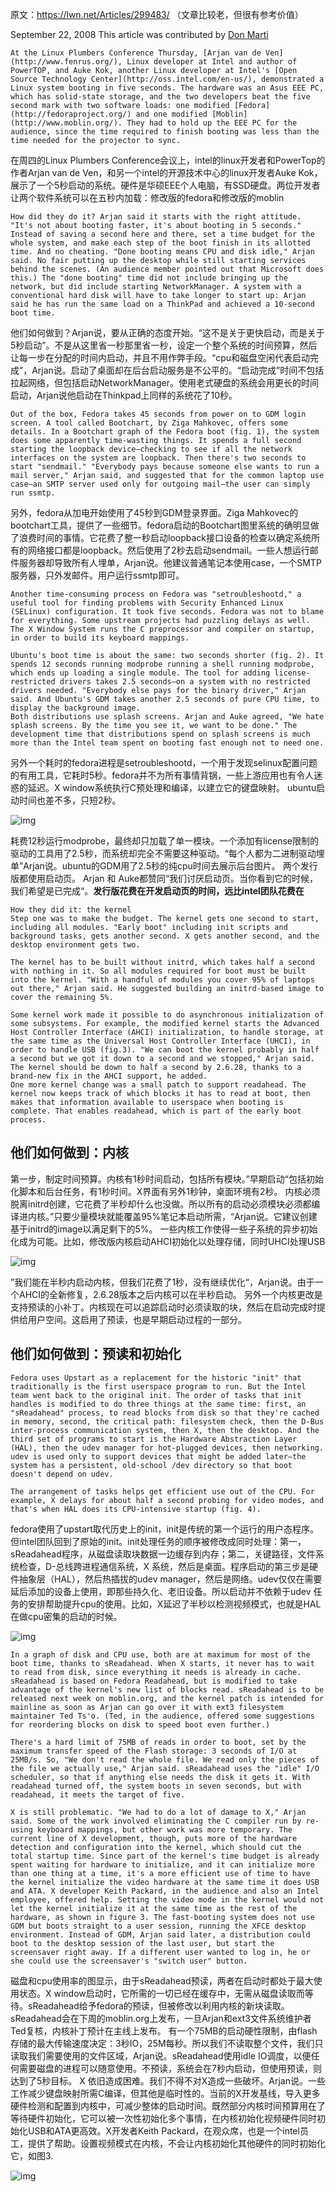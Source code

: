 原文：https://lwn.net/Articles/299483/  （文章比较老，但很有参考价值）

September 22, 2008 This article was contributed by [Don Marti](http://zgp.org/~dmarti/)
```
At the Linux Plumbers Conference Thursday, [Arjan van de Ven](http://www.fenrus.org/), Linux developer at Intel and author of PowerTOP, and Auke Kok, another Linux developer at Intel's [Open Source Technology Center](http://oss.intel.com/en-us/), demonstrated a Linux system booting in five seconds. The hardware was an Asus EEE PC, which has solid-state storage, and the two developers beat the five second mark with two software loads: one modified [Fedora](http://fedoraproject.org/) and one modified [Moblin](http://www.moblin.org/). They had to hold up the EEE PC for the audience, since the time required to finish booting was less than the time needed for the projector to sync.
```
在周四的Linux Plumbers Conference会议上，intel的linux开发者和PowerTop的作者Arjan van de Ven，和另一个intel的开源技术中心的linux开发者Auke Kok，展示了一个5秒启动的系统。硬件是华硕EEE个人电脑，有SSD硬盘。两位开发者让两个软件系统可以在五秒内加载：修改版的fedora和修改版的moblin
```
How did they do it? Arjan said it starts with the right attitude. "It's not about booting faster, it's about booting in 5 seconds." Instead of saving a second here and there, set a time budget for the whole system, and make each step of the boot finish in its allotted time. And no cheating. "Done booting means CPU and disk idle," Arjan said. No fair putting up the desktop while still starting services behind the scenes. (An audience member pointed out that Microsoft does this.) The "done booting" time did not include bringing up the network, but did include starting NetworkManager. A system with a conventional hard disk will have to take longer to start up: Arjan said he has run the same load on a ThinkPad and achieved a 10-second boot time.
```
他们如何做到？Arjan说，要从正确的态度开始。“这不是关于更快启动，而是关于5秒启动”。不是从这里省一秒那里省一秒，设定一个整个系统的时间预算，然后让每一步在分配的时间内启动，并且不用作弊手段。“cpu和磁盘空闲代表启动完成”，Arjan说。启动了桌面却在后台启动服务是不公平的。“启动完成”时间不包括拉起网络，但包括启动NetworkManager。使用老式硬盘的系统会用更长的时间启动，Arjan说他启动在Thinkpad上同样的系统花了10秒。
```
Out of the box, Fedora takes 45 seconds from power on to GDM login screen. A tool called Bootchart, by Ziga Mahkovec, offers some details. In a Bootchart graph of the Fedora boot (fig. 1), the system does some apparently time-wasting things. It spends a full second starting the loopback device—checking to see if all the network interfaces on the system are loopback. Then there's two seconds to start "sendmail." "Everybody pays because someone else wants to run a mail server," Arjan said, and suggested that for the common laptop use case—an SMTP server used only for outgoing mail—the user can simply run ssmtp.
```
另外，fedora从加电开始使用了45秒到GDM登录界面。Ziga Mahkovec的bootchart工具，提供了一些细节。fedora启动的Bootchart图里系统的确明显做了浪费时间的事情。它花费了整一秒启动loopback接口设备的检查以确定系统所有的网络接口都是loopback。然后使用了2秒去启动sendmail。一些人想运行邮件服务器却导致所有人埋单，Arjan说。他建议普通笔记本使用case，一个SMTP服务器，只外发邮件。用户运行ssmtp即可。

```
Another time-consuming process on Fedora was "setroubleshootd," a useful tool for finding problems with Security Enhanced Linux (SELinux) configuration. It took five seconds. Fedora was not to blame for everything. Some upstream projects had puzzling delays as well. The X Window System runs the C preprocessor and compiler on startup, in order to build its keyboard mappings.

Ubuntu's boot time is about the same: two seconds shorter (fig. 2). It spends 12 seconds running modprobe running a shell running modprobe, which ends up loading a single module. The tool for adding license-restricted drivers takes 2.5 seconds—on a system with no restricted drivers needed. "Everybody else pays for the binary driver," Arjan said. And Ubuntu's GDM takes another 2.5 seconds of pure CPU time, to display the background image.
Both distributions use splash screens. Arjan and Auke agreed, "We hate splash screens. By the time you see it, we want to be done." The development time that distributions spend on splash screens is much more than the Intel team spent on booting fast enough not to need one.
```
另外一个耗时的fedora进程是setroubleshootd，一个用于发现selinux配置问题的有用工具，它耗时5秒。fedora并不为所有事情背锅，一些上游应用也有令人迷惑的延迟。X window系统执行C预处理和编译，以建立它的键盘映射。
ubuntu启动时间也差不多，只短2秒。

![img](pic/如何在5秒内启动linux（翻译文章）/fastboot-f2.png)

耗费12秒运行modprobe，最终却只加载了单一模块。一个添加有license限制的驱动的工具用了2.5秒，而系统却完全不需要这种驱动。“每个人都为二进制驱动埋单”Arjan说。ubuntu的GDM用了2.5秒的纯cpu时间去展示后台图片。
两个发行版都使用启动页。 Arjan 和 Auke都赞同“我们讨厌启动页。当你看到它的时候，我们希望是已完成“。**发行版花费在开发启动页的时间，远比intel团队花费在**

```
How they did it: the kernel
Step one was to make the budget. The kernel gets one second to start, including all modules. "Early boot" including init scripts and background tasks, gets another second. X gets another second, and the desktop environment gets two.

The kernel has to be built without initrd, which takes half a second with nothing in it. So all modules required for boot must be built into the kernel. "With a handful of modules you cover 95% of laptops out there," Arjan said. He suggested building an initrd-based image to cover the remaining 5%.

Some kernel work made it possible to do asynchronous initialization of some subsystems. For example, the modified kernel starts the Advanced Host Controller Interface (AHCI) initialization, to handle storage, at the same time as the Universal Host Controller Interface (UHCI), in order to handle USB (fig.3). "We can boot the kernel probably in half a second but we got it down to a second and we stopped," Arjan said. The kernel should be down to half a second by 2.6.28, thanks to a brand-new fix in the AHCI support, he added.
One more kernel change was a small patch to support readahead. The kernel now keeps track of which blocks it has to read at boot, then makes that information available to userspace when booting is complete. That enables readahead, which is part of the early boot process.
```
## 他们如何做到：内核
第一步，制定时间预算。内核有1秒时间启动，包括所有模块。”早期启动“包括初始化脚本和后台任务，有1秒时间。X界面有另外1秒钟，桌面环境有2秒。
内核必须脱离initrd创建，它花费了半秒却什么也没做。所以所有的启动必须模块必须都编译进内核。”只要少量模块就能覆盖95%笔记本启动所需，“Arjan说。它建议创建基于initrd的image以满足剩下的5%。
一些内核工作使得一些子系统的异步初始化成为可能。比如，修改版内核启动AHCI初始化以处理存储，同时UHCI处理USB

![img](pic/如何在5秒内启动linux（翻译文章）/fastboot-f3.png)

”我们能在半秒内启动内核，但我们花费了1秒，没有继续优化“，Arjan说。由于一个AHCI的全新修复，2.6.28版本之后内核可以在半秒启动。
另外一个内核更改是支持预读的小补丁。内核现在可以追踪启动时必须读取的块，然后在启动完成时提供给用户空间。这启用了预读，也是早期启动过程的一部分。
## 他们如何做到：预读和初始化
```
Fedora uses Upstart as a replacement for the historic "init" that traditionally is the first userspace program to run. But the Intel team went back to the original init. The order of tasks that init handles is modified to do three things at the same time: first, an "sReadahead" process, to read blocks from disk so that they're cached in memory, second, the critical path: filesystem check, then the D-Bus inter-process communication system, then X, then the desktop. And the third set of programs to start is the Hardware Abstraction Layer (HAL), then the udev manager for hot-plugged devices, then networking. udev is used only to support devices that might be added later—the system has a persistent, old-school /dev directory so that boot doesn't depend on udev.

The arrangement of tasks helps get efficient use out of the CPU. For example, X delays for about half a second probing for video modes, and that's when HAL does its CPU-intensive startup (fig. 4).
```
fedora使用了upstart取代历史上的init，init是传统的第一个运行的用户态程序。但intel团队回到了原始的init。init处理任务的顺序被修改成同时处理：第一，sReadahead程序，从磁盘读取块数据一边缓存到内存；第二，关键路径，文件系统检查，D-总线跨进程通信系统，X 系统，然后是桌面。程序启动的第三步是硬件抽象层（HAL），然后热插拔的udev manager，然后是网络。udev仅仅在需要延后添加的设备上使用，即那些持久化、老旧设备。所以启动并不依赖于udev
任务的安排帮助提升cpu的使用。比如，X延迟了半秒以检测视频模式，也就是HAL在做cpu密集的启动的时候。

![img](pic/如何在5秒内启动linux（翻译文章）/fastboot-f4.png)

```
In a graph of disk and CPU use, both are at maximum for most of the boot time, thanks to sReadahead. When X starts, it never has to wait to read from disk, since everything it needs is already in cache. sReadahead is based on Fedora Readahead, but is modified to take advantage of the kernel's new list of blocks read. sReadahead is to be released next week on moblin.org, and the kernel patch is intended for mainline as soon as Arjan can go over it with ext3 filesystem maintainer Ted Ts'o. (Ted, in the audience, offered some suggestions for reordering blocks on disk to speed boot even further.)

There's a hard limit of 75MB of reads in order to boot, set by the maximum transfer speed of the Flash storage: 3 seconds of I/O at 25MB/s. So, "We don't read the whole file. We read only the pieces of the file we actually use," Arjan said. sReadahead uses the "idle" I/O scheduler, so that if anything else needs the disk it gets it. With readahead turned off, the system boots in seven seconds, but with readahead, it meets the target of five.

X is still problematic. "We had to do a lot of damage to X," Arjan said. Some of the work involved eliminating the C compiler run by re-using keyboard mappings, but other work was more temporary. The current line of X development, though, puts more of the hardware detection and configuration into the kernel, which should cut the total startup time. Since part of the kernel's time budget is already spent waiting for hardware to initialize, and it can initialize more than one thing at a time, it's a more efficient use of time to have the kernel initialize the video hardware at the same time it does USB and ATA. X developer Keith Packard, in the audience and also an Intel employee, offered help. Setting the video mode in the kernel would not let the kernel initialize it at the same time as the rest of the hardware, as shown in figure 3. The fast-booting system does not use GDM but boots straight to a user session, running the XFCE desktop environment. Instead of GDM, Arjan said later, a distribution could boot to the desktop session of the last user, but start the screensaver right away. If a different user wanted to log in, he or she could use the screensaver's "switch user" button.
```
磁盘和cpu使用率的图显示，由于sReadahead预读，两者在启动时都处于最大使用状态。X window启动时，它所需的一切已经在缓存中，无需从磁盘读取而等待。sReadahead给予fedora的预读，但被修改以利用内核的新块读取。sReadahead会在下周的moblin.org上发布，一旦Arjan和ext3文件系统维护者Ted复核，内核补丁预计在主线上发布。
有一个75MB的启动硬性限制，由flash存储的最大传输速度决定：3秒IO，25M每秒。所以我们不读取整个文件，我们只读取我们需要使用的文件区域，Arjan说。sReadahead使用idle IO调度，以便任何需要磁盘的进程可以随意使用。不预读，系统会在7秒内启动，但使用预读，则达到了5秒目标。
X 依旧造成困难。我们不得不对X造成一些破坏。Arjan说。一些工作减少键盘映射所需C编译，但其他是临时性的。当前的X开发基线，导入更多硬件检测和配置到内核中，可减少整体的启动时间。既然部分内核时间预算用在了等待硬件初始化，它可以被一次性初始化多个事情，在内核初始化视频硬件同时初始化USB和ATA更高效。X开发者Keith Packard，在观众席，也是一个intel员工，提供了帮助。设置视频模式在内核，不会让内核初始化其他硬件的同时初始化它，如图3.





![img](pic/如何在5秒内启动linux（翻译文章）/fastboot-f5.png)